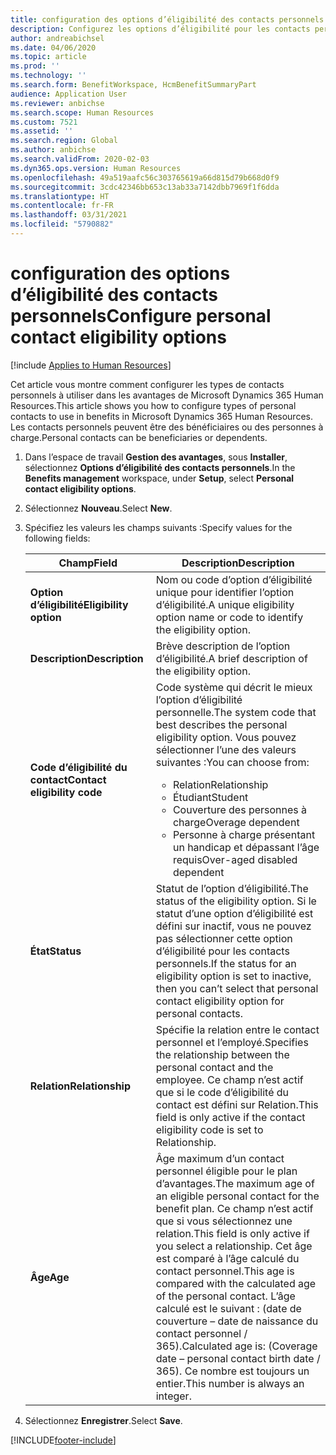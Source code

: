 ```yaml
---
title: configuration des options d’éligibilité des contacts personnels
description: Configurez les options d’éligibilité pour les contacts personnels dans Microsoft Dynamics 365 Human Resources. Les contacts personnels peuvent être des bénéficiaires ou des personnes à charge.
author: andreabichsel
ms.date: 04/06/2020
ms.topic: article
ms.prod: ''
ms.technology: ''
ms.search.form: BenefitWorkspace, HcmBenefitSummaryPart
audience: Application User
ms.reviewer: anbichse
ms.search.scope: Human Resources
ms.custom: 7521
ms.assetid: ''
ms.search.region: Global
ms.author: anbichse
ms.search.validFrom: 2020-02-03
ms.dyn365.ops.version: Human Resources
ms.openlocfilehash: 49a519aafc56c303765619a66d815d79b668d0f9
ms.sourcegitcommit: 3cdc42346bb653c13ab33a7142dbb7969f1f6dda
ms.translationtype: HT
ms.contentlocale: fr-FR
ms.lasthandoff: 03/31/2021
ms.locfileid: "5790882"
---
```

# <a name="configure-personal-contact-eligibility-options"></a><span data-ttu-id="f323d-104">configuration des options d’éligibilité des contacts personnels</span><span class="sxs-lookup"><span data-stu-id="f323d-104">Configure personal contact eligibility options</span></span>

[!include [Applies to Human Resources](../includes/applies-to-hr.md)]

<span data-ttu-id="f323d-105">Cet article vous montre comment configurer les types de contacts personnels à utiliser dans les avantages de Microsoft Dynamics 365 Human Resources.</span><span class="sxs-lookup"><span data-stu-id="f323d-105">This article shows you how to configure types of personal contacts to use in benefits in Microsoft Dynamics 365 Human Resources.</span></span> <span data-ttu-id="f323d-106">Les contacts personnels peuvent être des bénéficiaires ou des personnes à charge.</span><span class="sxs-lookup"><span data-stu-id="f323d-106">Personal contacts can be beneficiaries or dependents.</span></span> 

1. <span data-ttu-id="f323d-107">Dans l’espace de travail **Gestion des avantages**, sous **Installer**, sélectionnez **Options d’éligibilité des contacts personnels**.</span><span class="sxs-lookup"><span data-stu-id="f323d-107">In the **Benefits management** workspace, under **Setup**, select **Personal contact eligibility options**.</span></span>

2. <span data-ttu-id="f323d-108">Sélectionnez **Nouveau**.</span><span class="sxs-lookup"><span data-stu-id="f323d-108">Select **New**.</span></span>

3. <span data-ttu-id="f323d-109">Spécifiez les valeurs les champs suivants :</span><span class="sxs-lookup"><span data-stu-id="f323d-109">Specify values for the following fields:</span></span>

   | <span data-ttu-id="f323d-110">Champ</span><span class="sxs-lookup"><span data-stu-id="f323d-110">Field</span></span> | <span data-ttu-id="f323d-111">Description</span><span class="sxs-lookup"><span data-stu-id="f323d-111">Description</span></span> |
   | --- | --- |
   | <span data-ttu-id="f323d-112">**Option d’éligibilité**</span><span class="sxs-lookup"><span data-stu-id="f323d-112">**Eligibility option**</span></span> | <span data-ttu-id="f323d-113">Nom ou code d’option d’éligibilité unique pour identifier l’option d’éligibilité.</span><span class="sxs-lookup"><span data-stu-id="f323d-113">A unique eligibility option name or code to identify the eligibility option.</span></span> |
   | <span data-ttu-id="f323d-114">**Description**</span><span class="sxs-lookup"><span data-stu-id="f323d-114">**Description**</span></span> | <span data-ttu-id="f323d-115">Brève description de l’option d’éligibilité.</span><span class="sxs-lookup"><span data-stu-id="f323d-115">A brief description of the eligibility option.</span></span> |
   | <span data-ttu-id="f323d-116">**Code d’éligibilité du contact**</span><span class="sxs-lookup"><span data-stu-id="f323d-116">**Contact eligibility code**</span></span> | <span data-ttu-id="f323d-117">Code système qui décrit le mieux l’option d’éligibilité personnelle.</span><span class="sxs-lookup"><span data-stu-id="f323d-117">The system code that best describes the personal eligibility option.</span></span> <span data-ttu-id="f323d-118">Vous pouvez sélectionner l’une des valeurs suivantes :</span><span class="sxs-lookup"><span data-stu-id="f323d-118">You can choose from:</span></span> <ul><li><span data-ttu-id="f323d-119">Relation</span><span class="sxs-lookup"><span data-stu-id="f323d-119">Relationship</span></span></li><li><span data-ttu-id="f323d-120">Étudiant</span><span class="sxs-lookup"><span data-stu-id="f323d-120">Student</span></span></li><li><span data-ttu-id="f323d-121">Couverture des personnes à charge</span><span class="sxs-lookup"><span data-stu-id="f323d-121">Overage dependent</span></span></li><li><span data-ttu-id="f323d-122">Personne à charge présentant un handicap et dépassant l’âge requis</span><span class="sxs-lookup"><span data-stu-id="f323d-122">Over-aged disabled dependent</span></span></li></ul> |
   | <span data-ttu-id="f323d-123">**État**</span><span class="sxs-lookup"><span data-stu-id="f323d-123">**Status**</span></span> | <span data-ttu-id="f323d-124">Statut de l’option d’éligibilité.</span><span class="sxs-lookup"><span data-stu-id="f323d-124">The status of the eligibility option.</span></span> <span data-ttu-id="f323d-125">Si le statut d’une option d’éligibilité est défini sur inactif, vous ne pouvez pas sélectionner cette option d’éligibilité pour les contacts personnels.</span><span class="sxs-lookup"><span data-stu-id="f323d-125">If the status for an eligibility option is set to inactive, then you can’t select that personal contact eligibility option for personal contacts.</span></span> |
   | <span data-ttu-id="f323d-126">**Relation**</span><span class="sxs-lookup"><span data-stu-id="f323d-126">**Relationship**</span></span> | <span data-ttu-id="f323d-127">Spécifie la relation entre le contact personnel et l’employé.</span><span class="sxs-lookup"><span data-stu-id="f323d-127">Specifies the relationship between the personal contact and the employee.</span></span> <span data-ttu-id="f323d-128">Ce champ n’est actif que si le code d’éligibilité du contact est défini sur Relation.</span><span class="sxs-lookup"><span data-stu-id="f323d-128">This field is only active if the contact eligibility code is set to Relationship.</span></span> |
   | <span data-ttu-id="f323d-129">**Âge**</span><span class="sxs-lookup"><span data-stu-id="f323d-129">**Age**</span></span> | <span data-ttu-id="f323d-130">Âge maximum d’un contact personnel éligible pour le plan d’avantages.</span><span class="sxs-lookup"><span data-stu-id="f323d-130">The maximum age of an eligible personal contact for the benefit plan.</span></span> <span data-ttu-id="f323d-131">Ce champ n’est actif que si vous sélectionnez une relation.</span><span class="sxs-lookup"><span data-stu-id="f323d-131">This field is only active if you select a relationship.</span></span> <span data-ttu-id="f323d-132">Cet âge est comparé à l’âge calculé du contact personnel.</span><span class="sxs-lookup"><span data-stu-id="f323d-132">This age is compared with the calculated age of the personal contact.</span></span> <span data-ttu-id="f323d-133">L’âge calculé est le suivant : (date de couverture – date de naissance du contact personnel / 365).</span><span class="sxs-lookup"><span data-stu-id="f323d-133">Calculated age is: (Coverage date – personal contact birth date / 365).</span></span> <span data-ttu-id="f323d-134">Ce nombre est toujours un entier.</span><span class="sxs-lookup"><span data-stu-id="f323d-134">This number is always an integer.</span></span> |

4. <span data-ttu-id="f323d-135">Sélectionnez **Enregistrer**.</span><span class="sxs-lookup"><span data-stu-id="f323d-135">Select **Save**.</span></span> 


[!INCLUDE[footer-include](../includes/footer-banner.md)]